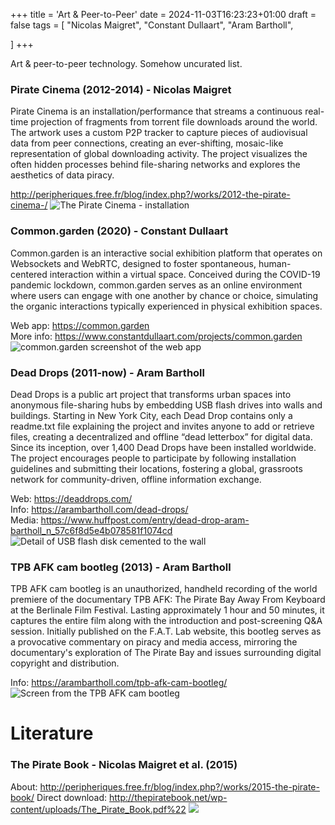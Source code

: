 +++
title = 'Art & Peer-to-Peer'
date = 2024-11-03T16:23:23+01:00
draft = false
tags = [
    "Nicolas Maigret",
    "Constant Dullaart",
    "Aram Bartholl",



]
+++

Art & peer-to-peer technology.
Somehow uncurated list.

### Pirate Cinema (2012-2014) - Nicolas Maigret
Pirate Cinema is an installation/performance that streams a continuous real-time projection of fragments from torrent file downloads around the world.
The artwork uses a custom P2P tracker to capture pieces of audiovisual data from peer connections, creating an ever-shifting, mosaic-like representation of global downloading activity.
The project visualizes the often hidden processes behind file-sharing networks and explores the aesthetics of data piracy.

http://peripheriques.free.fr/blog/index.php?/works/2012-the-pirate-cinema-/
![The Pirate Cinema - installation](http://peripheriques.free.fr/blog/files/The_Pirate_Cinema_1.jpg)

### Common.garden (2020) - Constant Dullaart
Common.garden is an interactive social exhibition platform that operates on Websockets and WebRTC, designed to foster spontaneous, human-centered interaction within a virtual space.
Conceived during the COVID-19 pandemic lockdown, common.garden serves as an online environment where users can engage with one another by chance or choice, simulating the organic interactions typically experienced in physical exhibition spaces.

Web app: https://common.garden  
More info: https://www.constantdullaart.com/projects/common.garden
![common.garden screenshot of the web app](https://www.constantdullaart.com/img/16/661545d0a8c30.png)

### Dead Drops (2011-now) - Aram Bartholl
Dead Drops is a public art project that transforms urban spaces into anonymous file-sharing hubs by embedding USB flash drives into walls and buildings.
Starting in New York City, each Dead Drop contains only a readme.txt file explaining the project and invites anyone to add or retrieve files, creating a decentralized and offline “dead letterbox” for digital data.
Since its inception, over 1,400 Dead Drops have been installed worldwide.
The project encourages people to participate by following installation guidelines and submitting their locations, fostering a global, grassroots network for community-driven, offline information exchange.

Web: https://deaddrops.com/  
Info: https://arambartholl.com/dead-drops/  
Media: https://www.huffpost.com/entry/dead-drop-aram-bartholl_n_57c6f8d5e4b078581f1074cd
![Detail of USB flash disk cemented to the wall](https://arambartholl.com/wwwppp/wp-content/uploads/2018/03/aram_bartholl_dead_drops_2010_01-e1526384395486-1600x1067.jpg)

### TPB AFK cam bootleg (2013) - Aram Bartholl
TPB AFK cam bootleg is an unauthorized, handheld recording of the world premiere of the documentary TPB AFK: The Pirate Bay Away From Keyboard at the Berlinale Film Festival. Lasting approximately 1 hour and 50 minutes, it captures the entire film along with the introduction and post-screening Q&A session. Initially published on the F.A.T. Lab website, this bootleg serves as a provocative commentary on piracy and media access, mirroring the documentary's exploration of The Pirate Bay and issues surrounding digital copyright and distribution.

Info: https://arambartholl.com/tpb-afk-cam-bootleg/
![Screen from the TPB AFK cam bootleg](https://arambartholl.com/wwwppp/wp-content/uploads/2023/01/aram-bartholl-2013-tpbafk-berlinale-screener-cam-setup-800.jpg)

# Literature

### The Pirate Book - Nicolas Maigret et al. (2015)
About: http://peripheriques.free.fr/blog/index.php?/works/2015-the-pirate-book/
Direct download: http://thepiratebook.net/wp-content/uploads/The_Pirate_Book.pdf%22
![](http://peripheriques.free.fr/blog/files/12031523_10207548516369243_1529869900256199946_o.jpg)





